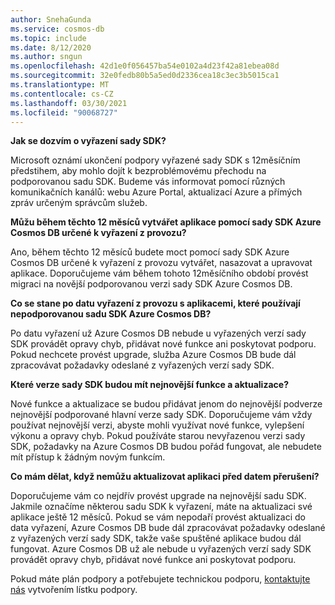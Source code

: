 ```yaml
---
author: SnehaGunda
ms.service: cosmos-db
ms.topic: include
ms.date: 8/12/2020
ms.author: sngun
ms.openlocfilehash: 42d1e0f056457ba54e0102a4d23f42a81ebea08d
ms.sourcegitcommit: 32e0fedb80b5a5ed0d2336cea18c3ec3b5015ca1
ms.translationtype: MT
ms.contentlocale: cs-CZ
ms.lasthandoff: 03/30/2021
ms.locfileid: "90068727"
---
```

**Jak se dozvím o vyřazení sady SDK?**

Microsoft oznámí ukončení podpory vyřazené sady SDK s 12měsíčním předstihem, aby mohlo dojít k bezproblémovému přechodu na podporovanou sadu SDK. Budeme vás informovat pomocí různých komunikačních kanálů: webu Azure Portal, aktualizací Azure a přímých zpráv určeným správcům služeb.

**Můžu během těchto 12 měsíců vytvářet aplikace pomocí sady SDK Azure Cosmos DB určené k vyřazení z provozu?** 

Ano, během těchto 12 měsíců budete moct pomocí sady SDK Azure Cosmos DB určené k vyřazení z provozu vytvářet, nasazovat a upravovat aplikace. Doporučujeme vám během tohoto 12měsíčního období provést migraci na novější podporovanou verzi sady SDK Azure Cosmos DB. 

**Co se stane po datu vyřazení z provozu s aplikacemi, které používají nepodporovanou sadu SDK Azure Cosmos DB?** 

Po datu vyřazení už Azure Cosmos DB nebude u vyřazených verzí sady SDK provádět opravy chyb, přidávat nové funkce ani poskytovat podporu. Pokud nechcete provést upgrade, služba Azure Cosmos DB bude dál zpracovávat požadavky odeslané z vyřazených verzí sady SDK. 

**Které verze sady SDK budou mít nejnovější funkce a aktualizace?**

Nové funkce a aktualizace se budou přidávat jenom do nejnovější podverze nejnovější podporované hlavní verze sady SDK. Doporučujeme vám vždy používat nejnovější verzi, abyste mohli využívat nové funkce, vylepšení výkonu a opravy chyb. Pokud používáte starou nevyřazenou verzi sady SDK, požadavky na Azure Cosmos DB budou pořád fungovat, ale nebudete mít přístup k žádným novým funkcím.  

**Co mám dělat, když nemůžu aktualizovat aplikaci před datem přerušení?**

Doporučujeme vám co nejdřív provést upgrade na nejnovější sadu SDK. Jakmile označíme některou sadu SDK k vyřazení, máte na aktualizaci své aplikace ještě 12 měsíců. Pokud se vám nepodaří provést aktualizaci do data vyřazení, Azure Cosmos DB bude dál zpracovávat požadavky odeslané z vyřazených verzí sady SDK, takže vaše spuštěné aplikace budou dál fungovat. Azure Cosmos DB už ale nebude u vyřazených verzí sady SDK provádět opravy chyb, přidávat nové funkce ani poskytovat podporu. 

Pokud máte plán podpory a potřebujete technickou podporu, [kontaktujte nás](https://portal.azure.com/#blade/Microsoft_Azure_Support/HelpAndSupportBlade/overview) vytvořením lístku podpory.
    



